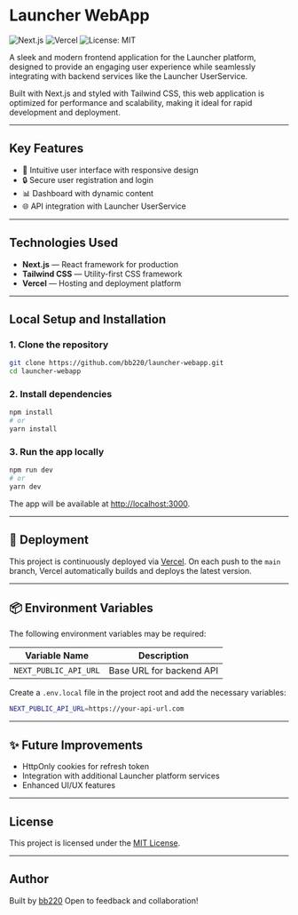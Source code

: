 # Launcher WebApp

![Next.js](https://img.shields.io/badge/Next.js-000000?style=for-the-badge&logo=next.js)
![Vercel](https://img.shields.io/badge/Vercel-000000?style=for-the-badge&logo=vercel)
![License: MIT](https://img.shields.io/badge/License-MIT-green?style=for-the-badge)

A sleek and modern frontend application for the Launcher platform, designed to provide an engaging user experience while seamlessly integrating with backend services like the Launcher UserService.

Built with Next.js and styled with Tailwind CSS, this web application is optimized for performance and scalability, making it ideal for rapid development and deployment.

---

## Key Features
- 🌟 Intuitive user interface with responsive design
- 🔒 Secure user registration and login
- 📊 Dashboard with dynamic content
- 🌐 API integration with Launcher UserService

---

## Technologies Used
- **Next.js** — React framework for production
- **Tailwind CSS** — Utility-first CSS framework
- **Vercel** — Hosting and deployment platform

---

## Local Setup and Installation

### 1. Clone the repository
```bash
git clone https://github.com/bb220/launcher-webapp.git
cd launcher-webapp
```

### 2. Install dependencies
```bash
npm install
# or
yarn install
```

### 3. Run the app locally
```bash
npm run dev
# or
yarn dev
```

The app will be available at [http://localhost:3000](http://localhost:3000).

---

## 🚀 Deployment

This project is continuously deployed via [Vercel](https://vercel.com/). On each push to the `main` branch, Vercel automatically builds and deploys the latest version.

---

## 📦 Environment Variables

The following environment variables may be required:

| Variable Name            | Description                    |
|---------------------------|--------------------------------|
| `NEXT_PUBLIC_API_URL`     | Base URL for backend API       |

Create a `.env.local` file in the project root and add the necessary variables:

```bash
NEXT_PUBLIC_API_URL=https://your-api-url.com
```

---

## ✨ Future Improvements
- HttpOnly cookies for refresh token
- Integration with additional Launcher platform services
- Enhanced UI/UX features

---

## License

This project is licensed under the [MIT License](LICENSE).

---

## Author
Built by [bb220](https://github.com/bb220)
Open to feedback and collaboration!
